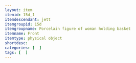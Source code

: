 ```yaml
---
layout: item
itemid: 15d_1
itemdescendant: jett
itemgroupid: 15d
itemgroupname: Porcelain figure of woman holding basket
itemname: Front
itemtype: physical object
shortdesc: 
categories: [  ]
tags: [  ]
---
```







